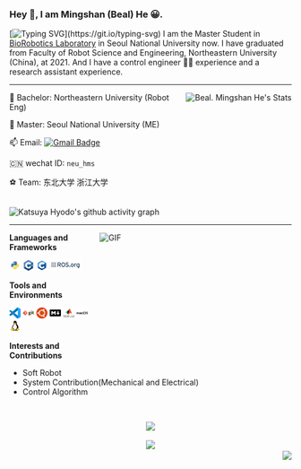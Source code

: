 <!-- ### Hi, <a href="https://charmve.github.io/" target="_blank">there</a> 👋 -->


### Hey 👋, I am Mingshan (Beal) He 😀.
[![Typing SVG](https://readme-typing-svg.demolab.com/?lines=Welcome!;This+is+MINGSHAN+HE;Please+feel+free+to+contact;If+you+have+comments+or+questions;For+my+previous+contributions.)](https://git.io/typing-svg)
  I am the Master Student in [BioRobotics Laboratory](https://www.biorobotics.snu.ac.kr/) in Seoul National University now. I have graduated from Faculty of Robot Science and Engineering, Northeastern University (China), at 2021. And I have a control engineer 👨‍💻 experience and a research assistant experience. 

------

<img align="right" src="https://github-readme-stats.vercel.app/api?username=MingshanHe&show_icons=true" alt="Beal. Mingshan He's Stats" >🏫 Bachelor: Northeastern University (Robot Eng)

🌱 Master: Seoul National University (ME)

📫 Email: [![Gmail Badge](https://img.shields.io/badge/-mshe.research@gmail.com-c14438?style=flat-square&logo=Gmail&logoColor=white&link=mailto:mshe.research@gmail.com)](mailto:mshe.research@gmail.com)

🇨🇳 wechat ID: `neu_hms`

:soccer: Team: 东北大学 浙江大学
<h2></h2>

![Katsuya Hyodo's github activity graph](https://activity-graph.herokuapp.com/graph?username=MingshanHe&theme=nord)

------

<img align="right" alt="GIF" src="https://github.com/abhisheknaiidu/abhisheknaiidu/blob/master/code.gif?raw=true" width="343" height="240"/>

**Languages and Frameworks**

<code><img height="20" src="https://raw.githubusercontent.com/github/explore/80688e429a7d4ef2fca1e82350fe8e3517d3494d/topics/python/python.png" alt="Python"></code>
<code><img height="20" src="https://raw.githubusercontent.com/github/explore/80688e429a7d4ef2fca1e82350fe8e3517d3494d/topics/cpp/cpp.png" alt="C++"></code>
<code><img height="20" src="https://raw.githubusercontent.com/github/explore/80688e429a7d4ef2fca1e82350fe8e3517d3494d/topics/c/c.png" alt="C"></code>
<code><img height="20" src="ROS\ros.jfif" alt="ROS"></code>

**Tools and Environments**

<code><img height="20" src="https://raw.githubusercontent.com/github/explore/80688e429a7d4ef2fca1e82350fe8e3517d3494d/topics/visual-studio-code/visual-studio-code.png" alt="VSCode"></code>
<code><img height="20" src="https://raw.githubusercontent.com/github/explore/80688e429a7d4ef2fca1e82350fe8e3517d3494d/topics/git/git.png" alt="Git"></code>
<code><img height="20" src="https://raw.githubusercontent.com/github/explore/80688e429a7d4ef2fca1e82350fe8e3517d3494d/topics/ubuntu/ubuntu.png" alt="Ubuntu"></code>
<code><img height="20" src="https://raw.githubusercontent.com/github/explore/80688e429a7d4ef2fca1e82350fe8e3517d3494d/topics/markdown/markdown.png" alt="Markdown"></code>
<code><img height="20" src="https://raw.githubusercontent.com/github/explore/80688e429a7d4ef2fca1e82350fe8e3517d3494d/topics/matlab/matlab.png" alt="Matlab"></code>
<code><img height="20" src="https://raw.githubusercontent.com/github/explore/80688e429a7d4ef2fca1e82350fe8e3517d3494d/topics/macos/macos.png" alt="MacOS"></code>
<code><img height="20" src="https://raw.githubusercontent.com/github/explore/80688e429a7d4ef2fca1e82350fe8e3517d3494d/topics/linux/linux.png" alt="Linux"></code>

**Interests and Contributions**
- Soft Robot 
- System Contribution(Mechanical and Electrical) 
-  Control Algorithm

<p>
 &nbsp;
 &nbsp;
 &nbsp;
 &nbsp;
 </p>





<div align="center"> <img src="https://github-profile-trophy.vercel.app/?username=MingshanHe" /> </div>
<p>
<div align="center"> <img src="https://github-readme-stats.vercel.app/api/top-langs/?username=MingshanHe&layout=compact)](https://github.com/anuraghazra/github-readme-stats" /> </div>
<div align="right"> <img src="https://metrics.lecoq.io/MingshanHe" /> </div>
</p>